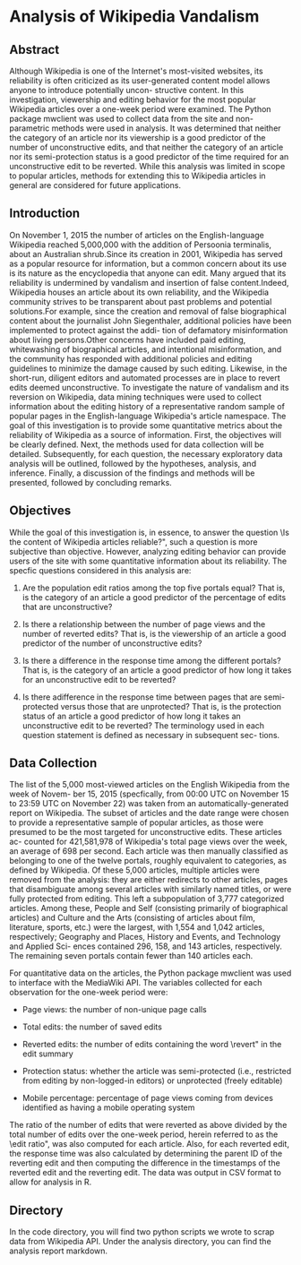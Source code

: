 # Analysis of Wikipedia Vandalism 

## Abstract
Although Wikipedia is one of the Internet's most-visited websites, its reliability is often
criticized as its user-generated content model allows anyone to introduce potentially uncon-
structive content. In this investigation, viewership and editing behavior for the most popular
Wikipedia articles over a one-week period were examined. The Python package mwclient
was used to collect data from the site and non-parametric methods were used in analysis. It
was determined that neither the category of an article nor its viewership is a good predictor
of the number of unconstructive edits, and that neither the category of an article nor its
semi-protection status is a good predictor of the time required for an unconstructive edit
to be reverted. While this analysis was limited in scope to popular articles, methods for
extending this to Wikipedia articles in general are considered for future applications.

## Introduction
On November 1, 2015 the number of articles on the English-language Wikipedia reached
5,000,000 with the addition of Persoonia terminalis, about an Australian shrub.Since its
creation in 2001, Wikipedia has served as a popular resource for information, but a common concern 
about its use is its nature as the encyclopedia that anyone can
edit. Many argued that its reliability is undermined by vandalism and insertion of false
content.Indeed, Wikipedia houses an article about its own reliability, and the Wikipedia
community strives to be transparent about past problems and potential solutions.For
example, since the creation and removal of false biographical content about the journalist
John Siegenthaler, additional policies have been implemented to protect against the addi-
tion of defamatory misinformation about living persons.Other concerns have included
paid editing, whitewashing of biographical articles, and intentional misinformation, and the
community has responded with additional policies and editing guidelines to minimize the
damage caused by such editing. Likewise, in the short-run, diligent editors and automated
processes are in place to revert edits deemed unconstructive.
To investigate the nature of vandalism and its reversion on Wikipedia, data mining
techniques were used to collect information about the editing history of a representative
random sample of popular pages in the English-language Wikipedia's article namespace.
The goal of this investigation is to provide some quantitative metrics about the reliability
of Wikipedia as a source of information. First, the objectives will be clearly defined. Next,
the methods used for data collection will be detailed. Subsequently, for each question, the
necessary exploratory data analysis will be outlined, followed by the hypotheses, analysis,
and inference. Finally, a discussion of the findings and methods will be presented, followed
by concluding remarks.

## Objectives
While the goal of this investigation is, in essence, to answer the question \Is the content of
Wikipedia articles reliable?", such a question is more subjective than objective. However,
analyzing editing behavior can provide users of the site with some quantitative information
about its reliability. The specfic questions considered in this analysis are:

1. Are the population edit ratios among the top five portals equal? That is, is the category
of an article a good predictor of the percentage of edits that are unconstructive?

2. Is there a relationship between the number of page views and the number of reverted edits?
That is, is the viewership of an article a good predictor of the number of unconstructive
edits?

3. Is there a difference in the response time among the different portals? That is, is the
category of an article a good predictor of how long it takes for an unconstructive edit to
be reverted?

4. Is there adifference in the response time between pages that are semi-protected versus
those that are unprotected? That is, is the protection status of an article a good predictor
of how long it takes an unconstructive edit to be reverted?
The terminology used in each question statement is defined as necessary in subsequent sec-
tions.

## Data Collection

The list of the 5,000 most-viewed articles on the English Wikipedia from the week of Novem-
ber 15, 2015 (specfically, from 00:00 UTC on November 15 to 23:59 UTC on November 22)
was taken from an automatically-generated report on Wikipedia. The subset of articles
and the date range were chosen to provide a representative sample of popular articles, as
those were presumed to be the most targeted for unconstructive edits. These articles ac-
counted for 421,581,978 of Wikipedia's total page views over the week, an average of 698 per
second. Each article was then manually classified as belonging to one of the twelve portals,
roughly equivalent to categories, as defined by Wikipedia. Of these 5,000 articles, multiple
articles were removed from the analysis: they are either redirects to other articles, pages
that disambiguate among several articles with similarly named titles, or were fully protected
from editing. This left a subpopulation of 3,777 categorized articles. Among these, People
and Self (consisting primarily of biographical articles) and Culture and the Arts (consisting
of articles about film, literature, sports, etc.) were the largest, with 1,554 and 1,042 articles,
respectively; Geography and Places, History and Events, and Technology and Applied Sci-
ences contained 296, 158, and 143 articles, respectively. The remaining seven portals contain
fewer than 140 articles each.

For quantitative data on the articles, the Python package mwclient was used to interface
with the MediaWiki API. The variables collected for each observation for the one-week
period were:

- Page views: the number of non-unique page calls
- Total edits: the number of saved edits
- Reverted edits: the number of edits containing the word \revert" in the edit summary
- Protection status: whether the article was semi-protected (i.e., restricted from editing
by non-logged-in editors) or unprotected (freely editable)

- Mobile percentage: percentage of page views coming from devices identified as having
a mobile operating system

The ratio of the number of edits that were reverted as above divided by the total number
of edits over the one-week period, herein referred to as the \edit ratio", was also computed
for each article. Also, for each reverted edit, the response time was also calculated by
determining the parent ID of the reverting edit and then computing the difference in the
timestamps of the reverted edit and the reverting edit. The data was output in CSV format
to allow for analysis in R.

## Directory
In the code directory, you will find two python scripts we wrote to scrap data from Wikipedia API. Under the analysis directory, you can find the analysis report markdown. 
